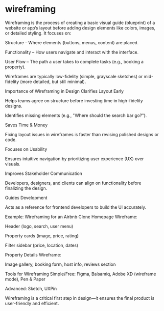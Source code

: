 # wireframing
Wireframing is the process of creating a basic visual guide (blueprint) of a website or app’s layout before adding design elements like colors, images, or detailed styling. It focuses on:

Structure – Where elements (buttons, menus, content) are placed.

Functionality – How users navigate and interact with the interface.

User Flow – The path a user takes to complete tasks (e.g., booking a property).

Wireframes are typically low-fidelity (simple, grayscale sketches) or mid-fidelity (more detailed, but still minimal).

Importance of Wireframing in Design
Clarifies Layout Early

Helps teams agree on structure before investing time in high-fidelity designs.

Identifies missing elements (e.g., "Where should the search bar go?").

Saves Time & Money

Fixing layout issues in wireframes is faster than revising polished designs or code.

Focuses on Usability

Ensures intuitive navigation by prioritizing user experience (UX) over visuals.

Improves Stakeholder Communication

Developers, designers, and clients can align on functionality before finalizing the design.

Guides Development

Acts as a reference for frontend developers to build the UI accurately.

Example: Wireframing for an Airbnb Clone
Homepage Wireframe:

Header (logo, search, user menu)

Property cards (image, price, rating)

Filter sidebar (price, location, dates)

Property Details Wireframe:

Image gallery, booking form, host info, reviews section

Tools for Wireframing
Simple/Free: Figma, Balsamiq, Adobe XD (wireframe mode), Pen & Paper

Advanced: Sketch, UXPin

Wireframing is a critical first step in design—it ensures the final product is user-friendly and efficient.
